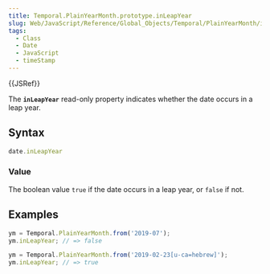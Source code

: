 ```yaml
---
title: Temporal.PlainYearMonth.prototype.inLeapYear
slug: Web/JavaScript/Reference/Global_Objects/Temporal/PlainYearMonth/inLeapYear
tags:
  - Class
  - Date
  - JavaScript
  - timeStamp
---
```

{{JSRef}}

The **`inLeapYear`** read-only property indicates whether the date occurs in a
leap year.

## Syntax

```js
date.inLeapYear
```

### Value

The boolean value `true` if the date occurs in a leap year, or `false` if not.

## Examples

```js
ym = Temporal.PlainYearMonth.from('2019-07');
ym.inLeapYear; // => false

ym = Temporal.PlainYearMonth.from('2019-02-23[u-ca=hebrew]');
ym.inLeapYear; // => true
```
